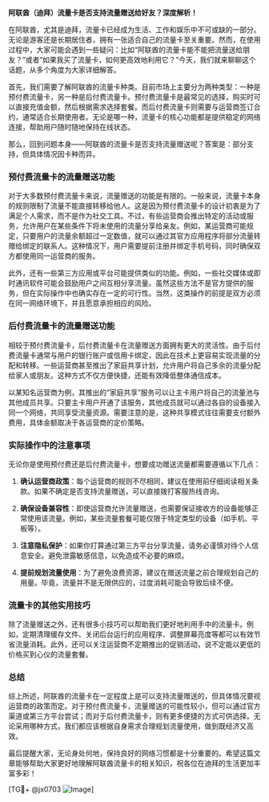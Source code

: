 **阿联酋（迪拜）流量卡是否支持流量赠送给好友？深度解析！**

在阿联酋，尤其是迪拜，流量卡已经成为生活、工作和娱乐中不可或缺的一部分。无论是游客还是长期居住者，拥有一张适合自己的流量卡至关重要。然而，在使用过程中，大家可能会遇到一些疑问：比如“阿联酋的流量卡能不能把流量送给朋友？”或者“如果我买了流量卡，如何更高效地利用它？”今天，我们就来聊聊这个话题，从多个角度为大家详细解答。

首先，我们需要了解阿联酋的流量卡种类。目前市场上主要分为两种类型：一种是预付费流量卡，另一种是后付费流量卡。预付费流量卡是最常见的选择，购买时可以直接充值金额，然后根据需求选择套餐。而后付费流量卡则需要与运营商签订合约，通常适合长期使用者。无论是哪一种，流量卡的核心功能都是提供稳定的网络连接，帮助用户随时随地保持在线状态。

那么，回到问题本身——阿联酋的流量卡是否支持流量赠送呢？答案是：部分支持，但具体情况因卡种而异。

### 预付费流量卡的流量赠送功能

对于大多数预付费流量卡来说，流量赠送的功能是有限的。一般来说，流量卡本身的规则限制了流量不能直接转移给他人。这是因为预付费流量卡的设计初衷是为了满足个人需求，而不是作为社交工具。不过，有些运营商会推出特定的活动或服务，允许用户在某些条件下将未使用的流量分享给亲友。例如，某运营商可能规定，只要用户的流量余额超过一定数值，就可以通过其官方应用程序将部分流量转赠给绑定的联系人。这种情况下，用户需要提前注册并绑定手机号码，同时确保双方都使用同一运营商的服务。

此外，还有一些第三方应用或平台可能提供类似的功能。例如，一些社交媒体或即时通讯软件可能会鼓励用户之间互相分享流量。虽然这些方法不是官方提供的服务，但在实际操作中也确实存在一定的可行性。当然，这类操作的前提是双方必须在同一网络环境下，并且愿意承担相应的风险。

### 后付费流量卡的流量赠送功能

相较于预付费流量卡，后付费流量卡在流量赠送方面拥有更大的灵活性。由于后付费流量卡通常与用户的银行账户或信用卡绑定，因此在技术上更容易实现流量的分配和转移。一些运营商甚至推出了家庭共享计划，允许用户将自己多余的流量分配给家人或朋友。这种方式不仅方便快捷，还能有效降低整体通信成本。

以某知名运营商为例，其推出的“家庭共享”服务可以让主卡用户将自己的流量池与其他成员共享。只要主卡用户开通了该服务，其他成员就可以通过各自的设备接入同一个网络，共同享受流量资源。需要注意的是，这种共享模式往往需要支付额外费用，具体金额取决于各运营商的定价策略。

### 实际操作中的注意事项

无论你是使用预付费还是后付费流量卡，想要成功赠送流量都需要遵循以下几点：

1. **确认运营商政策**：每个运营商的规则不尽相同，建议在使用前仔细阅读相关条款。如果不确定是否支持流量赠送，可以直接拨打客服热线咨询。
   
2. **确保设备兼容性**：即使运营商允许流量赠送，也需要保证接收方的设备能够正常使用该流量。例如，某些流量套餐可能仅限于特定类型的设备（如手机、平板等）。

3. **注意隐私保护**：如果你打算通过第三方平台分享流量，请务必谨慎对待个人信息安全。避免泄露敏感信息，以免造成不必要的麻烦。

4. **提前规划流量使用**：为了避免浪费资源，建议在赠送流量之前合理规划自己的用量。毕竟，流量并不是无限供应的，过度消耗可能会导致后续不便。

### 流量卡的其他实用技巧

除了流量赠送之外，还有很多小技巧可以帮助我们更好地利用手中的流量卡。例如，定期清理缓存文件、关闭后台运行的应用程序、调整屏幕亮度等都可以有效节省流量消耗。此外，还可以关注运营商不定期推出的促销活动，说不定能以更低的价格买到心仪的流量套餐。

### 总结

综上所述，阿联酋的流量卡在一定程度上是可以支持流量赠送的，但具体情况要视运营商的政策而定。对于预付费流量卡，流量赠送的可能性较小，但可以通过官方渠道或第三方平台尝试；而对于后付费流量卡，则有更多便捷的方式可供选择。无论采用哪种方式，我们都应该根据自身需求合理规划流量使用，做到既经济又高效。

最后提醒大家，无论身处何地，保持良好的网络习惯都是十分重要的。希望这篇文章能够帮助大家更好地理解阿联酋流量卡的相关知识，祝各位在迪拜的生活更加丰富多彩！

[TG💪+ @jx0703 ![Image](https://github.com/user-attachments/assets/dbca1d08-cadb-493c-b0ec-ad6f7a83f270)]